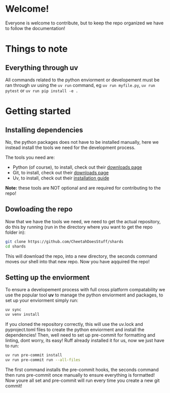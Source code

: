 # Welcome!

Everyone is welcome to contribute, but to keep the repo organized we have to follow the documentation!

# Things to note

## Everything through uv

All commands related to the python enviorment or developement must be ran through uv using the `uv run` command, eg `uv run myfile.py`, `uv run pytest` or `uv run pip install -e .`

# Getting started

## Installing dependencies

No, the python packages does not have to be installed manually, here we instead install the tools we need for the development process.

The tools you need are:
* Python (of course), to install, check out their [downloads page](https://www.python.org/downloads/)
* Git, to install, check out their [downloads page](https://git-scm.com/downloads)
* Uv, to install, check out their [installation guide](https://docs.astral.sh/uv/getting-started/installation/)

**Note:** these tools are NOT optional and are required for contributing to the repo!

## Dowloading the repo

Now that we have the tools we need, we need to get the actual repository, do this by running (run in the directory where you want to get the repo folder in):

```sh
git clone https://github.com/CheetahDoesStuff/shards
cd shards
```

This will download the repo, into a new directory, the seconds command moves our shell into that new repo. Now you have aqquired the repo!

## Setting up the enviorment

To ensure a developement process with full cross platform compatability we use the popular tool **uv** to manage the python enviorment and packages, to set up your enviorment simply run:

```sh
uv sync
uv venv install
```

If you cloned the repository correctly, this will use the uv.lock and pyproject.toml files to create the python enviorment and install the dependencies! Then, well need to set up pre-commit for formatting and linting, dont worry, its easy! Ruff already installed it for us, now we just have to run:

```sh
uv run pre-commit install
uv run pre-commit run --all-files
```

The first command installs the pre-commit hooks, the seconds command then runs pre-commit once manually to ensure everything is formatted! Now youre all set and pre-commit will run every time you create a new git commit!
